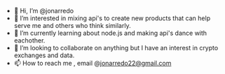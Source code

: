 - 👋 Hi, I’m @jonarredo
- 👀 I’m interested in mixing api's to create new products that can help serve me and others who think similarly.
- 🌱 I’m currently learning about node.js and making api's dance with eachother.
- 💞️ I’m looking to collaborate on anything but I have an interest in crypto exchanges and data.
- 📫 How to reach me , email @jonarredo22@gmail.com


